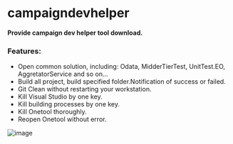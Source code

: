 # campaigndevhelper
**Provide campaign dev helper tool download.**
### Features:
  
* Open common solution, including: Odata, MidderTierTest, UnitTest.EO, AggretatorService and so on...
* Build all project, build specified folder.Notification of success or failed.
* Git Clean without restarting your workstation.
* Kill Visual Studio by one key.
* Kill building processes by one key.
* Kill Onetool thoroughly.
* Reopen Onetool without error.
  
![image](https://user-images.githubusercontent.com/7843730/127809985-d5b6c6ca-36af-4662-8cfe-90916c806212.png)

